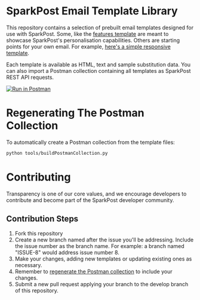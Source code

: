 # SparkPost Email Template Library

This repository contains a selection of prebuilt email templates designed for use with SparkPost. Some, like the [features template](features/) are meant to showcase SparkPost's personalisation capabilities. Others are starting points for your own email. For example, [here's a simple responsive template](responsive/).

Each template is available as HTML, text and sample substitution data. You can also import a Postman collection containing all templates as SparkPost REST API requests.

[![Run in Postman](https://s3.amazonaws.com/postman-static/run-button.png)](SparkPost-Templates.postman_collection.json)

# Regenerating The Postman Collection

To automatically create a Postman collection from the template files:

```bash
python tools/buildPostmanCollection.py
```

# Contributing

Transparency is one of our core values, and we encourage developers to contribute and become part of the SparkPost developer community.

## Contribution Steps

1. Fork this repository
2. Create a new branch named after the issue you'll be addressing. Include the issue number as the branch name. For example: a branch named "ISSUE-8" would address issue number 8.
3. Make your changes, adding new templates or updating existing ones as necessary.
4. Remember to [regenerate the Postman collection](#regenerating-the-postman-collection) to include your changes.
5. Submit a new pull request applying your branch to the develop branch of this repository.

